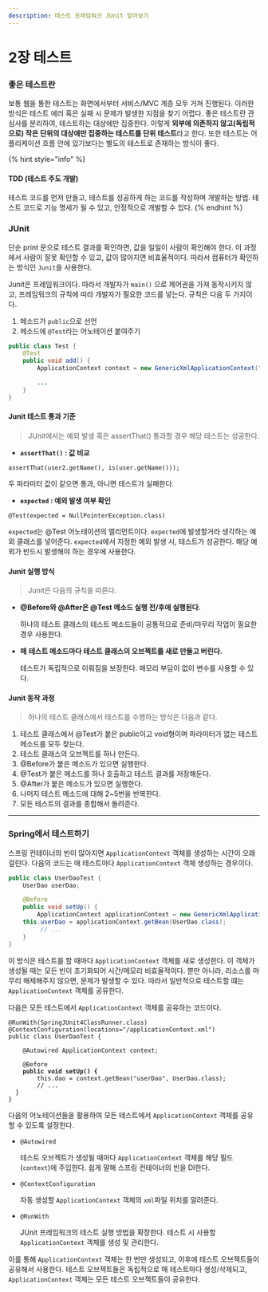 ```yaml
---
description: 테스트 프레임워크 JUnit 알아보기
---
```


# 2장 테스트

### 좋은 테스트란

보통 웹을 통한 테스트는 화면에서부터 서비스/MVC 계층 모두 거쳐 진행된다. 이러한 방식은 테스트 에러 혹은 실패 시 문제가 발생한 지점을 찾기 어렵다. 좋은 테스트란 관심사를 분리하여, 테스트하는 대상에만 집중한다. 이렇게 **외부에 의존하지 않고(독립적으로) 작은 단위의 대상에만 집중하는 테스트를 단위 테스트**라고 한다. 또한 테스트는 어플리케이션 흐름 안에 있기보다는 별도의 테스트로 존재하는 방식이 좋다.

{% hint style="info" %}
#### TDD (테스트 주도 개발)

테스트 코드를 먼저 만들고, 테스트를 성공하게 하는 코드를 작성하며 개발하는 방법. 테스트 코드로 기능 명세가 될 수 있고, 안정적으로 개발할 수 있다.
{% endhint %}



### JUnit

단순 print 문으로 테스트 결과를 확인하면, 값을 일일이 사람이 확인해야 한다. 이 과정에서 사람이 잘못 확인할 수 있고, 값이 많아지면 비효율적이다. 따라서 컴퓨터가 확인하는 방식인 `Junit`을 사용한다.

Junit은 프레임워크이다. 따라서 개발자가 `main()` 으로 제어권을 가져 동작시키지 않고, 프레임워크의 규칙에 따라 개발자가 필요한 코드를 넣는다. 규칙은 다음 두 가지이다.

1. 메소드가 `public`으로 선언
2. 메소드에 `@Test`라는 어노테이션 붙여주기

```java
public class Test {
    @Test
    public void add() {
        ApplicationContext context = new GenericXmlApplicationContext("applicationContext.xml");

        ...
    }
}
```



#### Junit 테스트 통과 기준

> JUnit에서는 예외 발생 혹은 assertThat() 통과할 경우 해당 테스트는 성공한다.

* **`assertThat()` : 값 비교**

`assertThat(user2.getName(), is(user.getName()));`

두 파라미터 값이 같으면 통과, 아니면 테스트가 실패한다.

* **`expected` : 예외 발생 여부 확인**

`@Test(expected = NullPointerException.class)`

`expected`는 @Test 어노테이션의 엘리먼트이다. `expected`에 발생할거라 생각하는 예외 클래스를 넣어준다. `expected`에서 지정한 예외 발생 시, 테스트가 성공한다. 해당 예외가 반드시 발생해야 하는 경우에 사용한다.



#### Junit 실행 방식

> Junit은 다음의 규칙을 따른다.

*   **@Before와 @After은 @Test 메소드 실행 전/후에 실행된다.**

    하나의 테스트 클래스의 테스트 메소드들이 공통적으로 준비/마무리 작업이 필요한 경우 사용한다.
*   **매** **테스트 메소드마다 테스트 클래스의 오브젝트를 새로 만들고 버린다.**

    테스트가 독립적으로 이뤄짐을 보장한다. 메모리 부담이 없이 변수를 사용할 수 있다.



#### Junit 동작 과정

> 하나의 테스트 클래스에서 테스트를 수행하는 방식은 다음과 같다.

1. 테스트 클래스에서 @Test가 붙은 public이고 void형이며 파라미터가 없는 테스트 메소드를 모두 찾는다.
2. 테스트 클래스의 오브젝트를 하나 만든다.
3. @Before가 붙은 메소드가 있으면 실행한다.
4. @Test가 붙은 메소드를 하나 호출하고 테스트 결과를 저장해둔다.
5. @After가 붙은 메소드가 있으면 실행한다.
6. 나머지 테스트 메소드에 대해 2\~5번을 반복한다.
7. 모든 테스트의 결과를 종합해서 돌려준다.

***

### Spring에서 테스트하기

스프링 컨테이너의 빈이 많아지면 `ApplicationContext` 객체를 생성하는 시간이 오래 걸린다. 다음의 코드는 매 테스트마다 `ApplicationContext` 객체 생성하는 경우이다.

```java
public class UserDaoTest {
    UserDao userDao;

    @Before
    public void setUp() {
        ApplicationContext applicationContext = new GenericXmlApplicationContext("spring/applicationContext.xml");
	this.userDao = applicationContext.getBean(UserDao.class);
         // ...
    }
}
```

이 방식은 테스트를 할 때마다 `ApplicationContext` 객체를 새로 생성한다. 이 객체가 생성될 때는 모든 빈이 초기화되어 시간/메모리 비효율적이다. 뿐만 아니라, 리소스를 마무리 해제해주지 않으면, 문제가 발생할 수 있다. 따라서 일반적으로 테스트할 떄는 `ApplicationContext` 객체를 공유한다.

다음은 모든 테스트에서 `ApplicationContext` 객체를 공유하는 코드이다.

<pre class="language-java"><code class="lang-java">@RunWith(SpringJUnit4ClassRunner.class)
@ContextConfiguration(locations="/applicationContext.xml")
public class UserDaoTest {

    @Autowired ApplicationContext context;
    
    @Before
<strong>    public void setUp() {
</strong>        this.dao = context.getBean("userDao", UserDao.class);
        // ...
  }
}</code></pre>

다음의 어노테이션들을 활용하여 모든 테스트에서 `ApplicationContext` 객체를 공유할 수 있도록 설정한다.

*   `@Autowired`

    테스트 오브젝트가 생성될 때마다 `ApplicationContext` 객체를 해당 필드(`context`)에 주입한다. 쉽게 말해 스프링 컨테이너의 빈을 DI한다.
*   `@ContextConfiguration`

    자동 생성할 `ApplicationContext` 객체의 `xml`파일 위치를 알려준다.
*   `@RunWith`

    JUnit 프레임워크의 테스트 실행 방법을 확장한다. 테스트 시 사용할 `ApplicationContext` 객체를 생성 및 관리한다.

이를 통해 `ApplicationContext` 객체는 한 번만 생성되고, 이후에 테스트 오브젝트들이 공유해서 사용한다. 테스트 오브젝트들은 독립적으로 매 테스트마다 생성/삭제되고, `ApplicationContext` 객체는 모든 테스트 오브젝트들이 공유한다.







